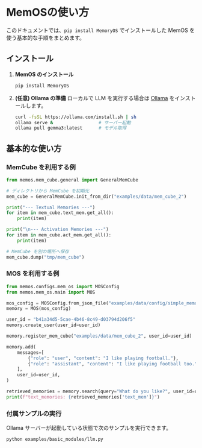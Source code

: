 # MemOSの使い方

このドキュメントでは、`pip install MemoryOS` でインストールした MemOS を使う基本的な手順をまとめます。

## インストール

1. **MemOS のインストール**
   ```bash
   pip install MemoryOS
   ```
2. **(任意) Ollama の準備**
   ローカルで LLM を実行する場合は [Ollama](https://ollama.com/) をインストールします。
   ```bash
   curl -fsSL https://ollama.com/install.sh | sh
   ollama serve &                 # サーバー起動
   ollama pull gemma3:latest      # モデル取得
   ```

## 基本的な使い方

### MemCube を利用する例
```python
from memos.mem_cube.general import GeneralMemCube

# ディレクトリから MemCube を初期化
mem_cube = GeneralMemCube.init_from_dir("examples/data/mem_cube_2")

print("--- Textual Memories ---")
for item in mem_cube.text_mem.get_all():
    print(item)

print("\n--- Activation Memories ---")
for item in mem_cube.act_mem.get_all():
    print(item)

# MemCube を別の場所へ保存
mem_cube.dump("tmp/mem_cube")
```

### MOS を利用する例
```python
from memos.configs.mem_os import MOSConfig
from memos.mem_os.main import MOS

mos_config = MOSConfig.from_json_file("examples/data/config/simple_memos_config.json")
memory = MOS(mos_config)

user_id = "b41a34d5-5cae-4b46-8c49-d03794d206f5"
memory.create_user(user_id=user_id)

memory.register_mem_cube("examples/data/mem_cube_2", user_id=user_id)

memory.add(
    messages=[
        {"role": "user", "content": "I like playing football."},
        {"role": "assistant", "content": "I like playing football too."},
    ],
    user_id=user_id,
)

retrieved_memories = memory.search(query="What do you like?", user_id=user_id)
print(f"text_memories: {retrieved_memories['text_mem']}")
```

### 付属サンプルの実行
Ollama サーバーが起動している状態で次のサンプルを実行できます。
```bash
python examples/basic_modules/llm.py
```